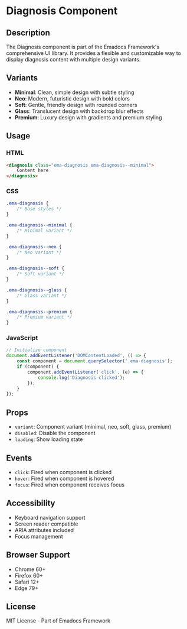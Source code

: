 # Diagnosis Component

## Description
The Diagnosis component is part of the Emadocs Framework's comprehensive UI library. It provides a flexible and customizable way to display diagnosis content with multiple design variants.

## Variants
- **Minimal**: Clean, simple design with subtle styling
- **Neo**: Modern, futuristic design with bold colors
- **Soft**: Gentle, friendly design with rounded corners
- **Glass**: Translucent design with backdrop blur effects
- **Premium**: Luxury design with gradients and premium styling

## Usage

### HTML
```html
<diagnosis class="ema-diagnosis ema-diagnosis--minimal">
    Content here
</diagnosis>
```

### CSS
```css
.ema-diagnosis {
    /* Base styles */
}

.ema-diagnosis--minimal {
    /* Minimal variant */
}

.ema-diagnosis--neo {
    /* Neo variant */
}

.ema-diagnosis--soft {
    /* Soft variant */
}

.ema-diagnosis--glass {
    /* Glass variant */
}

.ema-diagnosis--premium {
    /* Premium variant */
}
```

### JavaScript
```javascript
// Initialize component
document.addEventListener('DOMContentLoaded', () => {
    const component = document.querySelector('.ema-diagnosis');
    if (component) {
        component.addEventListener('click', (e) => {
            console.log('Diagnosis clicked');
        });
    }
});
```

## Props
- `variant`: Component variant (minimal, neo, soft, glass, premium)
- `disabled`: Disable the component
- `loading`: Show loading state

## Events
- `click`: Fired when component is clicked
- `hover`: Fired when component is hovered
- `focus`: Fired when component receives focus

## Accessibility
- Keyboard navigation support
- Screen reader compatible
- ARIA attributes included
- Focus management

## Browser Support
- Chrome 60+
- Firefox 60+
- Safari 12+
- Edge 79+

## License
MIT License - Part of Emadocs Framework
